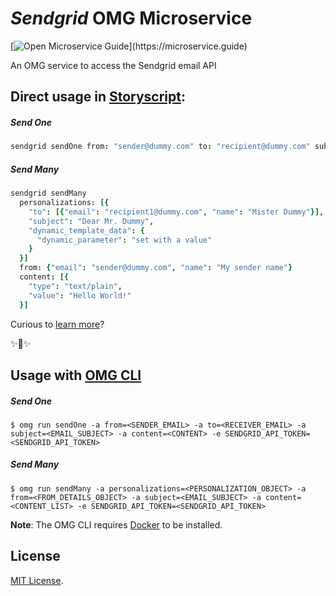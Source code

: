 # _Sendgrid_ OMG Microservice

[![Open Microservice Guide](https://img.shields.io/badge/OMG%20Enabled-👍-green.svg?)](https://microservice.guide)

An OMG service to access the Sendgrid email API

## Direct usage in [Storyscript](https://storyscript.io/):

##### Send One
```coffee
sendgrid sendOne from: "sender@dummy.com" to: "recipient@dummy.com" subject: "Hello" content: "…"
```
##### Send Many
```coffee
sendgrid sendMany
  personalizations: [{
    "to": [{"email": "recipient1@dummy.com", "name": "Mister Dummy"}],
    "subject": "Dear Mr. Dummy",
    "dynamic_template_data": {
      "dynamic_parameter": "set with a value"
    }
  }]
  from: {"email": "sender@dummy.com", "name": "My sender name"}
  content: [{
    "type": "text/plain",
    "value": "Hello World!"
  }]
```

Curious to [learn more](https://docs.storyscript.io/)?

✨🍰✨

## Usage with [OMG CLI](https://www.npmjs.com/package/omg)

##### Send One
```shell
$ omg run sendOne -a from=<SENDER_EMAIL> -a to=<RECEIVER_EMAIL> -a subject=<EMAIL_SUBJECT> -a content=<CONTENT> -e SENDGRID_API_TOKEN=<SENDGRID_API_TOKEN>
```
##### Send Many
```shell
$ omg run sendMany -a personalizations=<PERSONALIZATION_OBJECT> -a from=<FROM_DETAILS_OBJECT> -a subject=<EMAIL_SUBJECT> -a content=<CONTENT_LIST> -e SENDGRID_API_TOKEN=<SENDGRID_API_TOKEN>
```

**Note**: The OMG CLI requires [Docker](https://docs.docker.com/install/) to be installed.

## License
[MIT License](https://github.com/omg-services/sendgrid/blob/master/LICENSE).
